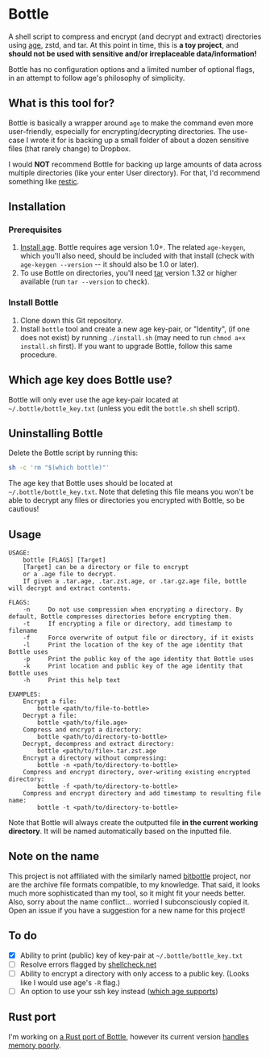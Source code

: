 # Bottle

A shell script to compress and encrypt (and decrypt and extract) directories using [age](https://github.com/FiloSottile/age), zstd, and tar. At this point in time, this is **a toy project**, and **should not be used with sensitive and/or irreplaceable data/information!**

Bottle has no configuration options and a limited number of optional flags, in an attempt to follow age's philosophy of simplicity.

## What is this tool for? 

Bottle is basically a wrapper around `age` to make the command even more user-friendly, especially for encrypting/decrypting directories. The use-case I wrote it for is backing up a small folder of about a dozen sensitive files (that rarely change) to Dropbox. 

I would **NOT** recommend Bottle for backing up large amounts of data across multiple directories (like your enter User directory). For that, I'd recommend something like [restic](https://restic.net/).

## Installation 

### Prerequisites 
1. [Install age](https://github.com/FiloSottile/age#installation). Bottle requires age version 1.0+. The related `age-keygen`, which you'll also need, should be included with that install (check with `age-keygen --version` -- it should also be 1.0 or later).
2. To use Bottle on directories, you'll need [tar](https://www.gnu.org/software/tar/) version 1.32 or higher available (run `tar --version` to check).

### Install Bottle
1. Clone down this Git repository.
2. Install `bottle` tool and create a new age key-pair, or "Identity", (if one does not exist) by running `./install.sh` (may need to run `chmod a+x install.sh` first). If you want to upgrade Bottle, follow this same procedure.

## Which age key does Bottle use?
Bottle will only ever use the age key-pair located at `~/.bottle/bottle_key.txt` (unless you edit the `bottle.sh` shell script).

## Uninstalling Bottle

Delete the Bottle script by running this:

```bash
sh -c 'rm "$(which bottle)"'
```

The age key that Bottle uses should be located at `~/.bottle/bottle_key.txt`. Note that deleting this file means you won't be able to decrypt any files or directories you encrypted with Bottle, so be cautious!

## Usage

```text
USAGE:
    bottle [FLAGS] [Target]
    [Target] can be a directory or file to encrypt
    or a .age file to decrypt.
    If given a .tar.age, .tar.zst.age, or .tar.gz.age file, bottle will decrypt and extract contents.

FLAGS:
    -n     Do not use compression when encrypting a directory. By default, Bottle compresses directories before encrypting them.
    -t     If encrypting a file or directory, add timestamp to filename
    -f     Force overwrite of output file or directory, if it exists
    -l     Print the location of the key of the age identity that Bottle uses
    -p     Print the public key of the age identity that Bottle uses
    -k     Print location and public key of the age identity that Bottle uses
    -h     Print this help text

EXAMPLES:
    Encrypt a file:
        bottle <path/to/file-to-bottle>
    Decrypt a file:
        bottle <path/to/file.age>
    Compress and encrypt a directory:
        bottle <path/to/directory-to-bottle>
    Decrypt, decompress and extract directory:
        bottle <path/to/file>.tar.zst.age
    Encrypt a directory without compressing:
        bottle -n <path/to/directory-to-bottle>
    Compress and encrypt directory, over-writing existing encrypted directory:
        bottle -f <path/to/directory-to-bottle>
    Compress and encrypt directory and add timestamp to resulting file name:
        bottle -t <path/to/directory-to-bottle>
```

Note that Bottle will always create the outputted file **in the current working directory**. It will be named automatically based on the inputted file.

## Note on the name

This project is not affiliated with the similarly named [bitbottle](https://code.lag.net/robey/bitbottle) project, nor are the archive file formats compatible, to my knowledge. That said, it looks much more sophisticated than my tool, so it might fit your needs better. Also, sorry about the name conflict... worried I subconsciously copied it. Open an issue if you have a suggestion for a new name for this project!

## To do

- [X] Ability to print (public) key of key-pair at `~/.bottle/bottle_key.txt`
- [ ] Resolve errors flagged by [shellcheck.net](https://www.shellcheck.net/)
- [ ] Ability to encrypt a directory with only access to a public key. (Looks like I would use age's `-R` flag.)
- [ ] An option to use your ssh key instead ([which age supports](https://github.com/FiloSottile/age#ssh-keys))

## Rust port

I'm working on [a Rust port of Bottle](https://github.com/sts10/bottle-rs/), however its current version [handles memory poorly](https://github.com/sts10/bottle-rs/issues/1).
